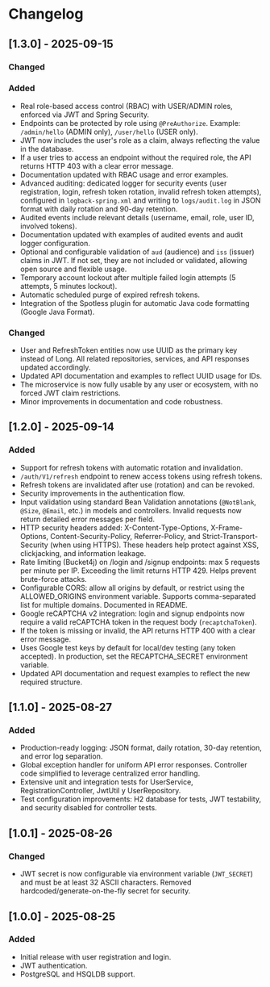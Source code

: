 # Changelog

## [1.3.0] - 2025-09-15

### Changed

### Added

- Real role-based access control (RBAC) with USER/ADMIN roles, enforced via JWT and Spring Security.
- Endpoints can be protected by role using `@PreAuthorize`. Example: `/admin/hello` (ADMIN only), `/user/hello` (USER only).
- JWT now includes the user's role as a claim, always reflecting the value in the database.
- If a user tries to access an endpoint without the required role, the API returns HTTP 403 with a clear error message.
- Documentation updated with RBAC usage and error examples.
- Advanced auditing: dedicated logger for security events (user registration, login, refresh token rotation, invalid refresh token attempts), configured in `logback-spring.xml` and writing to `logs/audit.log` in JSON format with daily rotation and 90-day retention.
- Audited events include relevant details (username, email, role, user ID, involved tokens).
- Documentation updated with examples of audited events and audit logger configuration.
- Optional and configurable validation of `aud` (audience) and `iss` (issuer) claims in JWT. If not set, they are not included or validated, allowing open source and flexible usage.
- Temporary account lockout after multiple failed login attempts (5 attempts, 5 minutes lockout).
- Automatic scheduled purge of expired refresh tokens.
- Integration of the Spotless plugin for automatic Java code formatting (Google Java Format).

### Changed

- User and RefreshToken entities now use UUID as the primary key instead of Long. All related repositories, services, and API responses updated accordingly.
- Updated API documentation and examples to reflect UUID usage for IDs.
- The microservice is now fully usable by any user or ecosystem, with no forced JWT claim restrictions.
- Minor improvements in documentation and code robustness.

## [1.2.0] - 2025-09-14

### Added

- Support for refresh tokens with automatic rotation and invalidation.
- `/auth/V1/refresh` endpoint to renew access tokens using refresh tokens.
- Refresh tokens are invalidated after use (rotation) and can be revoked.
- Security improvements in the authentication flow.
- Input validation using standard Bean Validation annotations (`@NotBlank`, `@Size`, `@Email`, etc.) in models and controllers. Invalid requests now return detailed error messages per field.
- HTTP security headers added: X-Content-Type-Options, X-Frame-Options, Content-Security-Policy, Referrer-Policy, and Strict-Transport-Security (when using HTTPS). These headers help protect against XSS, clickjacking, and information leakage.
- Rate limiting (Bucket4j) on /login and /signup endpoints: max 5 requests per minute per IP. Exceeding the limit returns HTTP 429. Helps prevent brute-force attacks.
- Configurable CORS: allow all origins by default, or restrict using the ALLOWED_ORIGINS environment variable. Supports comma-separated list for multiple domains. Documented in README.
- Google reCAPTCHA v2 integration: login and signup endpoints now require a valid reCAPTCHA token in the request body (`recaptchaToken`).
- If the token is missing or invalid, the API returns HTTP 400 with a clear error message.
- Uses Google test keys by default for local/dev testing (any token accepted). In production, set the RECAPTCHA_SECRET environment variable.
- Updated API documentation and request examples to reflect the new required structure.

## [1.1.0] - 2025-08-27

### Added

- Production-ready logging: JSON format, daily rotation, 30-day retention, and error log separation.
- Global exception handler for uniform API error responses. Controller code simplified to leverage centralized error handling.
- Extensive unit and integration tests for UserService, RegistrationController, JwtUtil y UserRepository.
- Test configuration improvements: H2 database for tests, JWT testability, and security disabled for controller tests.

## [1.0.1] - 2025-08-26

### Changed

- JWT secret is now configurable via environment variable (`JWT_SECRET`) and must be at least 32 ASCII characters. Removed hardcoded/generate-on-the-fly secret for security.

## [1.0.0] - 2025-08-25

### Added

- Initial release with user registration and login.
- JWT authentication.
- PostgreSQL and HSQLDB support.
